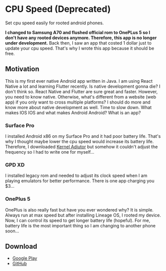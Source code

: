 # CPU Speed (Deprecated)
Set cpu speed easily for rooted android phones.

**I changed to Samsung A70 and flushed official rom to OnePLus 5 so I don't have any rooted devices anymore. Therefore, this app is no longer under development.** Back then, I saw an app that costed 1 dollar just to update your cpu speed. That's why I wrote this app because it should be free.

## Motivation
This is my first ever native Android app written in Java. I am using React Native a lot and learning Flutter recently. Is native development gonna die? I don't think so. React Native and Flutter are sure great and faster. However, you need to know native. Otherwise, what's different from a website (web app) if you only want to cross multiple platforms? I should do more and know more about native development as well. Time to slow down. What makes IOS IOS and what makes Android Android? What is an app?

### Surface Pro
I installed Android x86 on my Surface Pro and it had poor battery life. That's why I thought maybe lower the cpu speed would increase its battery life. Therefore, I downloaded [Kernel Adiutor](https://play.google.com/store/apps/details?id=com.grarak.kerneladiutor&hl=en_US) but somehow it couldn't adjust the frequency so I had to write one for myself...

### GPD XD
I installed legacy rom and needed to adjust its clock speed when I am playing emulators for better performance. There is one app charging you $3...

### OnePlus 5
OnePlus is also really fast but have you ever wondered why? It is simple. Always run at max speed but after installing Lineage OS, I rooted my device. Now, I can control its speed to get longer battery life (hopeful). For me, battery life is the most important thing so I am changing to another phone soon...

## Download
- [Google Play](https://play.google.com/store/apps/details?id=com.yihengquan.cpuspeed)
- [GitHub](https://github.com/HenryQuan/CPUSpeed/releases/latest)
